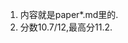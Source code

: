 <!--
 * @Github: https://github.com/Certseeds/CS302_OS
 * @Organization: SUSTech
 * @Author: nanoseeds
 * @Date: 2020-06-02 16:48:38
 * @LastEditors: nanoseeds
 * @LastEditTime: 2020-06-02 16:48:42
 * @License: CC-BY-NC-SA_V4_0 or any later version 
 -->
1. 内容就是paper*.md里的.
2. 分数10.7/12,最高分11.2.